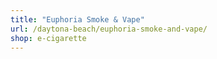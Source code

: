 ```yaml
---
title: "Euphoria Smoke & Vape"
url: /daytona-beach/euphoria-smoke-and-vape/
shop: e-cigarette
---
```

